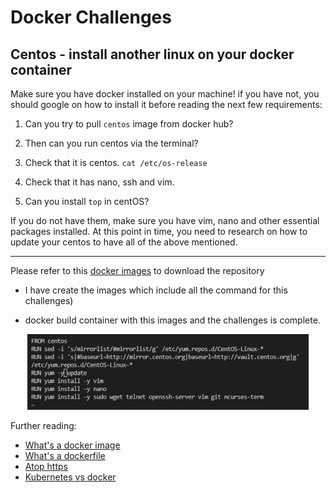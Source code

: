 # Docker Challenges
## Centos - install another linux on your docker container

Make sure you have docker installed on your machine! if you have not, you should google on how to install it before reading the next few requirements:

1. Can you try to pull `centos` image from docker hub?

2. Then can you run centos via the terminal?
3. Check that it is centos. `cat /etc/os-release`
4. Check that it has nano, ssh and vim.
5. Can you install `top` in centOS?

If you do not have them, make sure you have vim, nano and other essential packages installed. At this point in time, you need to research on how to update your centos to have all of the above mentioned.

*********
Please refer to this [docker images](https://hub.docker.com/repository/docker/rickpoh95/dockerchallenge) to download the repository 

* I have create the images which include all the command for this challenges)

* docker build container with this images and the challenges is complete. 

<p align="center">
  <img src="./dockerfilecode.png" width="450" title="private connection">

Further reading: 

* [What's a docker image](https://www.tutorialspoint.com/docker/docker_images.htm)
* [What's a dockerfile](https://www.tutorialspoint.com/docker/docker_file.htm)
* [Atop https](//www.cyberciti.biz/faq/centos-redhat-linux-install-atop-command-using-yum/)
* [Kubernetes vs docker](https://www.geeksforgeeks.org/kubernetes-vs-docker/)





